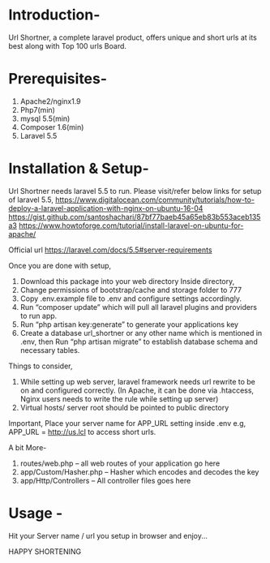# Introduction-

Url Shortner, a complete laravel product, offers unique and short urls at its best along with Top 100 urls Board.

# Prerequisites-

1) Apache2/nginx1.9
2) Php7(min)
3) mysql 5.5(min)
4) Composer 1.6(min)
5) Laravel 5.5

# Installation & Setup-

Url Shortner needs laravel 5.5 to run.
Please visit/refer below links for setup of laravel 5.5,
https://www.digitalocean.com/community/tutorials/how-to-deploy-a-laravel-application-with-nginx-on-ubuntu-16-04
https://gist.github.com/santoshachari/87bf77baeb45a65eb83b553aceb135a3
https://www.howtoforge.com/tutorial/install-laravel-on-ubuntu-for-apache/

Official url
https://laravel.com/docs/5.5#server-requirements

Once you are done with setup,
1) Download this package into your web directory
Inside directory,
2) Change permissions of bootstrap/cache and storage folder to 777
3) Copy .env.example file to .env and configure settings accordingly.
4) Run “composer update” which will pull all laravel plugins and providers to run app.
5) Run “php artisan key:generate” to generate your applications key
6) Create a database url_shortner or any other name which is mentioned in .env, then Run “php artisan migrate” to establish database schema and necessary tables.

Things to consider,
1) While setting up web server, laravel framework needs url rewrite to be on and configured correctly.
(In Apache, it can be done via .htaccess, Nginx users needs to write the rule while setting up server)
2) Virtual hosts/ server root should be pointed to public directory

Important,
Place your server name for APP_URL setting inside .env
e.g, APP_URL = http://us.lcl to access short urls.

A bit More-
1) routes/web.php – all web routes of your application go here
2) app/Custom/Hasher.php – Hasher which encodes and decodes the key
3) app/Http/Controllers – All controller files goes here

# Usage -
Hit your Server name / url you setup in browser and enjoy...

HAPPY SHORTENING
